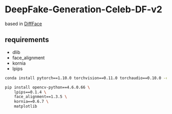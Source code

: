 # DeepFake-Generation-Celeb-DF-v2

based in [DiffFace](https://github.com/hxngiee/DiffFace.git)

## requirements

- dlib
- face_alignment
- kornia
- lpips

```bash
conda install pytorch==1.10.0 torchvision==0.11.0 torchaudio==0.10.0 -c pytorch

pip install opencv-python==4.6.0.66 \
    lpips==0.1.4 \
    face_alignment==1.3.5 \
    kornia==0.6.7 \
    matplotlib

```
